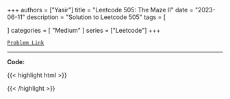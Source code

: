 
+++
authors = ["Yasir"]
title = "Leetcode 505: The Maze II"
date = "2023-06-11"
description = "Solution to Leetcode 505"
tags = [
    
]
categories = [
    "Medium"
]
series = ["Leetcode"]
+++



[`Problem Link`](https://leetcode.com/problems/the-maze-ii/description/)

---

**Code:**

{{< highlight html >}}

{{< /highlight >}}

